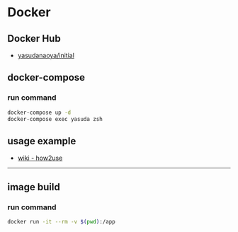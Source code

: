 # Docker

## Docker Hub

- [yasudanaoya/initial](https://hub.docker.com/r/yasudanaoya/initial)

## docker-compose

### run command

```sh
docker-compose up -d
docker-compose exec yasuda zsh
```

## usage example

- [wiki - how2use](https://github.com/yasudanaoya/docker-image/wiki/%E7%AD%86%E8%80%85%E3%81%AE%E4%BD%BF%E3%81%84%E6%96%B9)

---

## image build

### run command

```sh
docker run -it --rm -v $(pwd):/app
```
